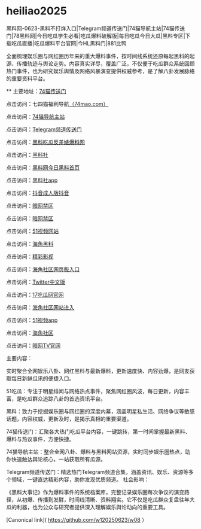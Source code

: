 # heiliao2025
黑料网-0623-黑料不打烊入口|Telegram频道传送门|74猫导航主站|74猫传送门|78黑料网|今日吃瓜学生必看|吃瓜爆料破解版|每日吃瓜今日大瓜|黑料专区|下载吃瓜直播|吃瓜爆料平台官网|今HL黑料门|881比鸭

全面梳理娱乐圈与网红圈历年来的重大爆料事件，按时间线系统还原每起黑料的起源、传播轨迹与舆论走势。内容真实详尽，覆盖广泛，不仅便于吃瓜群众系统回顾热门事件，也为研究娱乐舆情及网络风暴演变提供权威参考，是了解八卦发展脉络的重要资料平台。

** 主要地址：<a href="https://74mao.com/">74猫传送门</a>

点击访问：七四猫福利导航<a href="https://74mao.com/">（74mao.com）</a>

点击访问：<a href="https://74mao.com/">74猫导航主站</a>

点击访问：<a href="https://74mao.com/">Telegram频道传送门</a>

点击访问：<a href="https://hl449.pages.dev/">黑料吃瓜反差婊爆料网</a>

点击访问：<a href="https://hl446.pages.dev/">黑料社</a>

点击访问：<a href="https://hl385.pages.dev/">黑料网今日黑料首页</a>

点击访问：<a href="https://hl377.pages.dev/">黑料社app</a>

点击访问：<a href="https://dy3-06.pages.dev/">抖音成人版抖音</a>

点击访问：<a href="https://cg40-3.pages.dev/">暗网禁区</a>

点击访问：<a href="https://pi13.pages.dev/">暗网禁区</a>

点击访问：<a href="https://hj-1295.pages.dev/">51视频网站</a>

点击访问：<a href="https://pi88-3.pages.dev/">海角黑料</a>

点击访问：<a href="https://cg85.pages.dev/">精彩影视</a>

点击访问：<a href="https://hj-1311.pages.dev/">海角社区网页版入口</a>

点击访问：<a href="https://pi33.pages.dev/">Twitter中文版</a>

点击访问：<a href="https://cg07-01.pages.dev/">17吃瓜网官网</a>

点击访问：<a href="https://hj-1321.pages.dev/">海角社区网站进入</a>

点击访问：<a href="https://hj-1289.pages.dev/">51视频app</a>

点击访问：<a href="https://hj-1326.pages.dev/">海角社区</a>

点击访问：<a href="https://aw7-04.pages.dev/">暗网TV官网</a>

主要内容：

实时聚合全网娱乐八卦、网红黑料与最新爆料，更新速度快、内容劲爆，是网友获取每日新鲜瓜讯的便捷入口。

51吃瓜：专注于明星绯闻与网络热点事件，聚焦网红圈风波，每日更新，内容丰富，是吃瓜群众追踪八卦的首选资讯平台。

黑料：致力于挖掘娱乐圈与网红圈的深度内幕，涵盖明星私生活、网络争议等敏感话题，内容权威，更新及时，是揭示真相的重要渠道。

74猫传送门：汇聚各大热门吃瓜平台内容，一键跳转，第一时间掌握最新黑料、爆料与热议事件，方便快捷。

74猫导航主站：整合全网八卦、爆料与黑料网站资源，实时同步娱乐圈热点，助你快速触达舆论核心，一站获取所有瓜源。

Telegram频道传送门：精选热门Telegram频道合集，涵盖资讯、娱乐、资源等多个领域，一键直达精彩内容，助你发现优质频道。
社会影响：

《黑料大事记》作为爆料事件的系统档案库，完整记录娱乐圈每次争议的演变路径，从初爆、传播到发酵，时间线清晰、资料翔实。它不仅是吃瓜群众复盘往年大瓜的利器，也为公众与研究者提供深入理解娱乐舆论动向的重要工具。

[Canonical link]( https://github.com/w120250623/w08 ）

